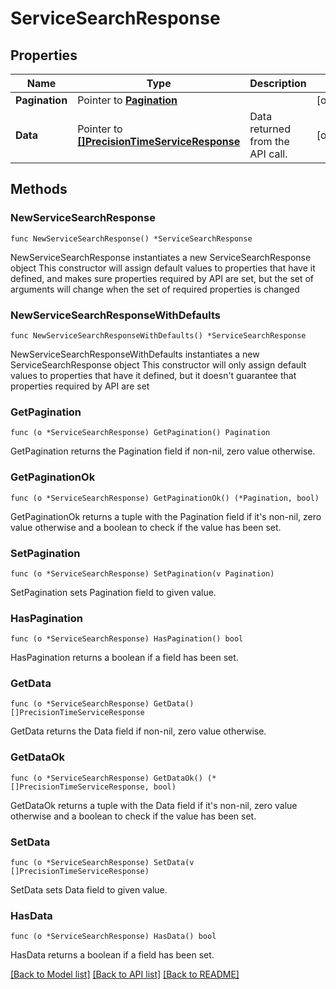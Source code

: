 # ServiceSearchResponse

## Properties

Name | Type | Description | Notes
------------ | ------------- | ------------- | -------------
**Pagination** | Pointer to [**Pagination**](Pagination.md) |  | [optional] 
**Data** | Pointer to [**[]PrecisionTimeServiceResponse**](PrecisionTimeServiceResponse.md) | Data returned from the API call. | [optional] 

## Methods

### NewServiceSearchResponse

`func NewServiceSearchResponse() *ServiceSearchResponse`

NewServiceSearchResponse instantiates a new ServiceSearchResponse object
This constructor will assign default values to properties that have it defined,
and makes sure properties required by API are set, but the set of arguments
will change when the set of required properties is changed

### NewServiceSearchResponseWithDefaults

`func NewServiceSearchResponseWithDefaults() *ServiceSearchResponse`

NewServiceSearchResponseWithDefaults instantiates a new ServiceSearchResponse object
This constructor will only assign default values to properties that have it defined,
but it doesn't guarantee that properties required by API are set

### GetPagination

`func (o *ServiceSearchResponse) GetPagination() Pagination`

GetPagination returns the Pagination field if non-nil, zero value otherwise.

### GetPaginationOk

`func (o *ServiceSearchResponse) GetPaginationOk() (*Pagination, bool)`

GetPaginationOk returns a tuple with the Pagination field if it's non-nil, zero value otherwise
and a boolean to check if the value has been set.

### SetPagination

`func (o *ServiceSearchResponse) SetPagination(v Pagination)`

SetPagination sets Pagination field to given value.

### HasPagination

`func (o *ServiceSearchResponse) HasPagination() bool`

HasPagination returns a boolean if a field has been set.

### GetData

`func (o *ServiceSearchResponse) GetData() []PrecisionTimeServiceResponse`

GetData returns the Data field if non-nil, zero value otherwise.

### GetDataOk

`func (o *ServiceSearchResponse) GetDataOk() (*[]PrecisionTimeServiceResponse, bool)`

GetDataOk returns a tuple with the Data field if it's non-nil, zero value otherwise
and a boolean to check if the value has been set.

### SetData

`func (o *ServiceSearchResponse) SetData(v []PrecisionTimeServiceResponse)`

SetData sets Data field to given value.

### HasData

`func (o *ServiceSearchResponse) HasData() bool`

HasData returns a boolean if a field has been set.


[[Back to Model list]](../README.md#documentation-for-models) [[Back to API list]](../README.md#documentation-for-api-endpoints) [[Back to README]](../README.md)


